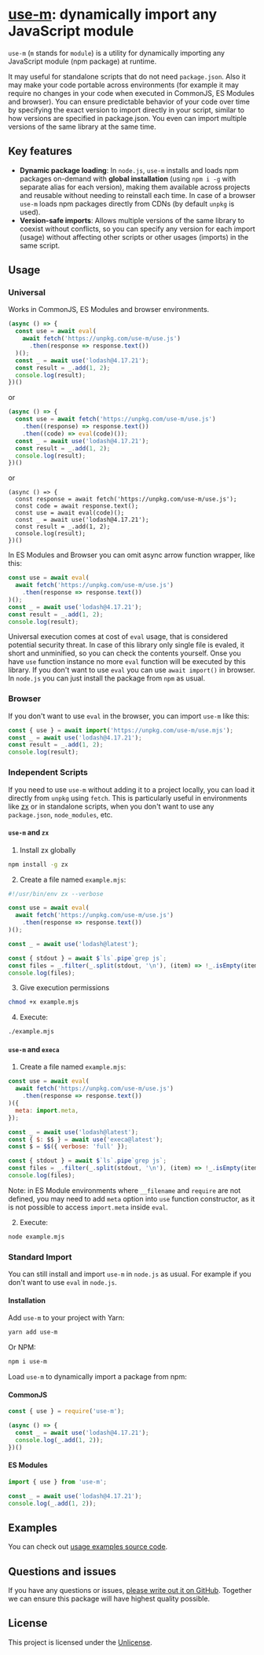 # [use-m](https://github.com/link-foundation/use-m): dynamically import any JavaScript module

`use-m` (`m` stands for `module`) is a utility for dynamically importing any JavaScript module (npm package) at runtime. 

It may useful for standalone scripts that do not need `package.json`. Also it may make your code portable across environments (for example it may require no changes in your code when executed in CommonJS, ES Modules and browser). You can ensure predictable behavior of your code over time by specifying the exact version to import directly in your script, similar to how versions are specified in package.json. You even can import multiple versions of the same library at the same time.

## Key features

- **Dynamic package loading**: In `node.js`, `use-m` installs and loads npm packages on-demand with **global installation** (using `npm i -g` with separate alias for each version), making them available across projects and reusable without needing to reinstall each time. In case of a browser `use-m` loads npm packages directly from CDNs (by default `unpkg` is used).
- **Version-safe imports**: Allows multiple versions of the same library to coexist without conflicts, so you can specify any version for each import (usage) without affecting other scripts or other usages (imports) in the same script.

## Usage

### Universal

Works in CommonJS, ES Modules and browser environments.

```javascript
(async () => {
  const use = await eval(
    await fetch('https://unpkg.com/use-m/use.js')
      .then(response => response.text())
  )();
  const _ = await use('lodash@4.17.21');
  const result = _.add(1, 2);
  console.log(result);
})()
```

or

```javascript
(async () => {
  const use = await fetch('https://unpkg.com/use-m/use.js')
    .then((response) => response.text())
    .then((code) => eval(code)());
  const _ = await use('lodash@4.17.21');
  const result = _.add(1, 2);
  console.log(result);
})()
```

or

```
(async () => {
  const response = await fetch('https://unpkg.com/use-m/use.js');
  const code = await response.text();
  const use = await eval(code)();
  const _ = await use('lodash@4.17.21');
  const result = _.add(1, 2);
  console.log(result);
})()
```


In ES Modules and Browser you can omit async arrow function wrapper, like this:

```javascript
const use = await eval(
  await fetch('https://unpkg.com/use-m/use.js')
    .then(response => response.text())
)();
const _ = await use('lodash@4.17.21');
const result = _.add(1, 2);
console.log(result);
```

Universal execution comes at cost of `eval` usage, that is considered potential security threat. In case of this library only single file is evaled, it short and unminified, so you can check the contents yourself. Onse you have `use` function instance no more `eval` function will be executed by this library. If you don't want to use `eval` you can use `await import()` in browser. In `node.js` you can just install the package from `npm` as usual.

### Browser

If you don't want to use `eval` in the browser, you can import `use-m` like this:

```javascript
const { use } = await import('https://unpkg.com/use-m/use.mjs');
const _ = await use('lodash@4.17.21');
const result = _.add(1, 2);
console.log(result);
```

### Independent Scripts

If you need to use `use-m` without adding it to a project locally, you can load it directly from `unpkg` using `fetch`. This is particularly useful in environments like [zx](https://github.com/google/zx) or in standalone scripts, when you don't want to use any `package.json`, `node_modules`, etc.

#### `use-m` and `zx`

1. Install zx globally

  ```bash
  npm install -g zx
  ```

2. Create a file named `example.mjs`:

  ```javascript
  #!/usr/bin/env zx --verbose
  
  const use = await eval(
    await fetch('https://unpkg.com/use-m/use.js')
      .then(response => response.text())
  )();
  
  const _ = await use('lodash@latest');

  const { stdout } = await $`ls`.pipe`grep js`;
  const files = _.filter(_.split(stdout, '\n'), (item) => !_.isEmpty(item));
  console.log(files);
  ```

3. Give execution permissions

  ```bash
  chmod +x example.mjs
  ```

4. Execute:

  ```bash
  ./example.mjs
  ```

#### `use-m` and `execa`

1. Create a file named `example.mjs`:

  ```javascript
  const use = await eval(
    await fetch('https://unpkg.com/use-m/use.js')
      .then(response => response.text())
  )({
    meta: import.meta,
  });

  const _ = await use('lodash@latest');
  const { $: $$ } = await use('execa@latest');
  const $ = $$({ verbose: 'full' });

  const { stdout } = await $`ls`.pipe`grep js`;
  const files = _.filter(_.split(stdout, '\n'), (item) => !_.isEmpty(item));
  console.log(files);
  ```

Note: in ES Module environments where `__filename` and `require` are not defined, you may need to add `meta` option into `use` function constructor, as it is not possible to access `import.meta` inside `eval`.

2. Execute:

  ```bash
  node example.mjs
  ```

### Standard Import

You can still install and import `use-m` in `node.js` as usual. For example if you don't want to use `eval` in `node.js`.

#### Installation

Add `use-m` to your project with Yarn:

```bash
yarn add use-m
```

Or NPM:

```bash
npm i use-m
```

Load `use-m` to dynamically import a package from npm:

#### CommonJS

```javascript
const { use } = require('use-m');

(async () => {
  const _ = await use('lodash@4.17.21');
  console.log(_.add(1, 2));
})()
```

#### ES Modules

```javascript
import { use } from 'use-m';

const _ = await use('lodash@4.17.21');
console.log(_.add(1, 2));
```

## Examples

You can check out [usage examples source code](https://github.com/link-foundation/use-m/tree/main/examples).

## Questions and issues

If you have any questions or issues, [please write out it on GitHub](https://github.com/link-foundation/use-m/issues). Together we can ensure this package will have highest quality possible.

## License

This project is licensed under the [Unlicense](https://github.com/link-foundation/use-m/blob/main/LICENSE).
